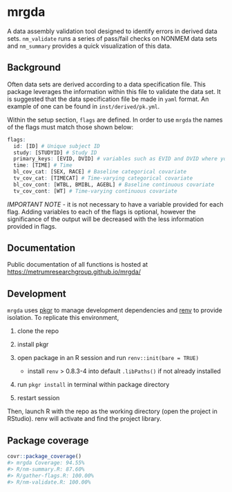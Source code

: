 
<!-- README.md is generated from README.Rmd. Please edit that file -->

# mrgda

A data assembly validation tool designed to identify errors in derived
data sets. `nm_validate` runs a series of pass/fail checks on NONMEM
data sets and `nm_summary` provides a quick visualization of this data.

## Background

Often data sets are derived according to a data specification file. This
package leverages the information within this file to validate the data
set. It is suggested that the data specification file be made in `yaml`
format. An example of one can be found in `inst/derived/pk.yml`.

Within the setup section, `flags` are defined. In order to use `mrgda`
the names of the flags must match those shown below:

``` r
flags:
  id: [ID] # Unique subject ID
  study: [STUDYID] # Study ID
  primary_keys: [EVID, DVID] # variables such as EVID and DVID where you anticipate no duplicate combinations
  time: [TIME] # Time
  bl_cov_cat: [SEX, RACE] # Baseline categorical covariate
  tv_cov_cat: [TIMECAT] # Time-varying categorical covariate
  bl_cov_cont: [WTBL, BMIBL, AGEBL] # Baseline continuous covariate
  tv_cov_cont: [WT] # Time-varying continuous covariate
```

*IMPORTANT NOTE* - it is not necessary to have a variable provided for
each flag. Adding variables to each of the flags is optional, however
the significance of the output will be decreased with the less
information provided in flags.

## Documentation

Public documentation of all functions is hosted at
<https://metrumresearchgroup.github.io/mrgda/>

## Development

`mrgda` uses [pkgr](https://github.com/metrumresearchgroup/pkgr) to
manage development dependencies and
[renv](https://rstudio.github.io/renv/) to provide isolation. To
replicate this environment,

1.  clone the repo

2.  install pkgr

3.  open package in an R session and run `renv::init(bare = TRUE)`

    -   install `renv` \> 0.8.3-4 into default `.libPaths()` if not
        already installed

4.  run `pkgr install` in terminal within package directory

5.  restart session

Then, launch R with the repo as the working directory (open the project
in RStudio). renv will activate and find the project library.

## Package coverage

``` r
covr::package_coverage()
#> mrgda Coverage: 94.55%
#> R/nm-summary.R: 87.60%
#> R/gather-flags.R: 100.00%
#> R/nm-validate.R: 100.00%
```
